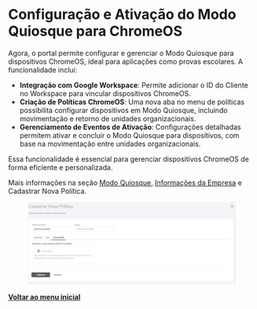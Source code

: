# Configuração e Ativação do Modo Quiosque para ChromeOS

Agora, o portal permite configurar e gerenciar o Modo Quiosque para dispositivos ChromeOS, ideal para aplicações como provas escolares. A funcionalidade inclui:

* **Integração com Google Workspace**: Permite adicionar o ID do Cliente no Workspace para vincular dispositivos ChromeOS.
* **Criação de Políticas ChromeOS**: Uma nova aba no menu de políticas possibilita configurar dispositivos em Modo Quiosque, incluindo movimentação e retorno de unidades organizacionais.
* **Gerenciamento de Eventos de Ativação**: Configurações detalhadas permitem ativar e concluir o Modo Quiosque para dispositivos, com base na movimentação entre unidades organizacionais.

Essa funcionalidade é essencial para gerenciar dispositivos ChromeOS de forma eficiente e personalizada.

Mais informações na seção [Modo Quiosque](../../portal/configuracoes/editar-politica/modo-quiosque.md), [Informações da Empresa](../../portal/empresas/informacoes-da-empresa.md) e Cadastrar Nova Política.

<figure><img src="../../../.gitbook/assets/image (323).png" alt=""><figcaption></figcaption></figure>

[**Voltar ao menu inicial**](../release-notes-less-than-nomeproduto-greater-than-v-16.0.0.md)

